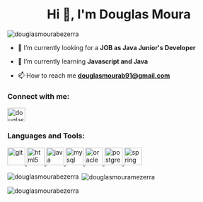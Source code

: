 <h1 align="center">Hi 👋, I'm Douglas Moura</h1>
<p align="left"> <img src="https://komarev.com/ghpvc/?username=douglasmourabezerra&label=Profile%20views&color=0eb485&style=plastic" alt="douglasmourabezerra" /> </p>

- 🔭 I’m currently looking for a **JOB as Java Junior's Developer**

- 🌱 I’m currently learning **Javascript and Java**

- 📫 How to reach me **douglasmourab91@gmail.com**

<h3 align="left">Connect with me:</h3>
<p align="left">
<a href="https://linkedin.com/in/douglas-de-moura-058a72110" target="blank"><img align="center" src="https://cdn.jsdelivr.net/npm/simple-icons@3.0.1/icons/linkedin.svg" alt="douglas-de-moura-058a72110" height="30" width="40" /></a>
</p>

<h3 align="left">Languages and Tools:</h3>
<p align="left"> <a href="https://git-scm.com/" target="_blank"> <img src="https://www.vectorlogo.zone/logos/git-scm/git-scm-icon.svg" alt="git" width="40" height="40"/> </a> <a href="https://www.w3.org/html/" target="_blank"> <img src="https://devicons.github.io/devicon/devicon.git/icons/html5/html5-original-wordmark.svg" alt="html5" width="40" height="40"/> </a> <a href="https://www.java.com" target="_blank"> <img src="https://devicons.github.io/devicon/devicon.git/icons/java/java-original-wordmark.svg" alt="java" width="40" height="40"/> </a> <a href="https://www.mysql.com/" target="_blank"> <img src="https://devicons.github.io/devicon/devicon.git/icons/mysql/mysql-original-wordmark.svg" alt="mysql" width="40" height="40"/> </a> <a href="https://www.oracle.com/" target="_blank"> <img src="https://devicons.github.io/devicon/devicon.git/icons/oracle/oracle-original.svg" alt="oracle" width="40" height="40"/> </a> <a href="https://www.postgresql.org" target="_blank"> <img src="https://devicons.github.io/devicon/devicon.git/icons/postgresql/postgresql-original-wordmark.svg" alt="postgresql" width="40" height="40"/> </a> <a href="https://spring.io/" target="_blank"> <img src="https://www.vectorlogo.zone/logos/springio/springio-icon.svg" alt="spring" width="40" height="40"/> </a> </p>

<p><img align="left" src="https://github-readme-stats.vercel.app/api/top-langs?username=douglasmourabezerra&show_icons=true&locale=en&layout=compact" alt="douglasmourabezerra" /></p>
<p>&nbsp;<img align="center" src="https://github-readme-stats.vercel.app/api?username=douglasmourabezerra&show_icons=true&locale=en" alt="douglasmouramezerra" /></p>
<p><img align="center" src="https://github-readme-streak-stats.herokuapp.com/?user=douglasMourabezerra&theme=default" alt="douglasmourabezerra" /></p>
